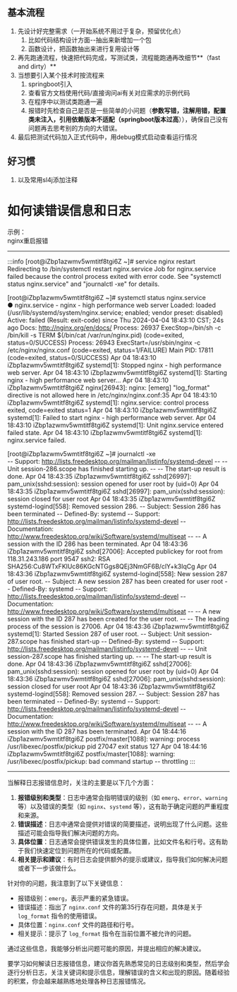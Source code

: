 <a name="WuNMv"></a>
## 基本流程
1. 先设计好完整需求（一开始系统不用过于复杂，预留优化点）
   1. 比如代码结构设计方面--抽出来新增加一个包
   2. 函数设计，把函数抽出来进行复用设计等
2. 再先跑通流程，快速把代码完成，写测试类，流程能跑通再改细节**（fast and dirty）**
3. 当想要引入某个技术时按流程来
   1. springboot引入
   2. 查看官方文档使用代码/直接询问ai有关对应需求的示例代码
   3. 在程序中以测试类跑通一遍
   4. 报错时先检查自己是否是一些简单的小问题（**参数写错，注解用错，配置类未注入，引用依赖版本不适配（springboot版本过高**）），确保自己没有问题再去思考别的方向的大错误。
4. 最后把测试代码加入正式代码中，用debug模式启动查看运行情况
<a name="pRdyh"></a>
## 好习惯

1. 以及常用sl4j添加注释
<a name="LBXsf"></a>
# 如何读错误信息和日志
示例：<br />nginx重启报错

---

:::info
[root@iZbp1azwmv5wmtitf8tgi6Z ~]# service nginx restart Redirecting to /bin/systemctl restart nginx.service Job for nginx.service failed because the control process exited with error code. See "systemctl status nginx.service" and "journalctl -xe" for details.

 [root@iZbp1azwmv5wmtitf8tgi6Z ~]# systemctl status nginx.service <br />● nginx.service - nginx - high performance web server Loaded: loaded (/usr/lib/systemd/system/nginx.service; enabled; vendor preset: disabled) Active: failed (Result: exit-code) since Thu 2024-04-04 18:43:10 CST; 24s ago Docs: http://nginx.org/en/docs/ Process: 26937 ExecStop=/bin/sh -c /bin/kill -s TERM $(/bin/cat /var/run/nginx.pid) (code=exited, status=0/SUCCESS) Process: 26943 ExecStart=/usr/sbin/nginx -c /etc/nginx/nginx.conf (code=exited, status=1/FAILURE) Main PID: 17811 (code=exited, status=0/SUCCESS) Apr 04 18:43:10 iZbp1azwmv5wmtitf8tgi6Z systemd[1]: Stopped nginx - high performance web server. Apr 04 18:43:10 iZbp1azwmv5wmtitf8tgi6Z systemd[1]: Starting nginx - high performance web server... Apr 04 18:43:10 iZbp1azwmv5wmtitf8tgi6Z nginx[26943]: nginx: [emerg] "log_format" directive is not allowed here in /etc/nginx/nginx.conf:35 Apr 04 18:43:10 iZbp1azwmv5wmtitf8tgi6Z systemd[1]: nginx.service: control process exited, code=exited status=1 Apr 04 18:43:10 iZbp1azwmv5wmtitf8tgi6Z systemd[1]: Failed to start nginx - high performance web server. Apr 04 18:43:10 iZbp1azwmv5wmtitf8tgi6Z systemd[1]: Unit nginx.service entered failed state. Apr 04 18:43:10 iZbp1azwmv5wmtitf8tgi6Z systemd[1]: nginx.service failed. 

[root@iZbp1azwmv5wmtitf8tgi6Z ~]# journalctl -xe <br />-- Support: http://lists.freedesktop.org/mailman/listinfo/systemd-devel -- -- Unit session-286.scope has finished starting up. -- -- The start-up result is done. Apr 04 18:43:35 iZbp1azwmv5wmtitf8tgi6Z sshd[26997]: pam_unix(sshd:session): session opened for user root by (uid=0) Apr 04 18:43:35 iZbp1azwmv5wmtitf8tgi6Z sshd[26997]: pam_unix(sshd:session): session closed for user root Apr 04 18:43:35 iZbp1azwmv5wmtitf8tgi6Z systemd-logind[558]: Removed session 286. -- Subject: Session 286 has been terminated -- Defined-By: systemd -- Support: http://lists.freedesktop.org/mailman/listinfo/systemd-devel -- Documentation: http://www.freedesktop.org/wiki/Software/systemd/multiseat -- -- A session with the ID 286 has been terminated. Apr 04 18:43:36 iZbp1azwmv5wmtitf8tgi6Z sshd[27006]: Accepted publickey for root from 118.31.243.186 port 9547 ssh2: RSA SHA256:Cu8WTxFKlUc86KGcNTGgs8QEj3NmGF6B/clY+k3lqCg Apr 04 18:43:36 iZbp1azwmv5wmtitf8tgi6Z systemd-logind[558]: New session 287 of user root. -- Subject: A new session 287 has been created for user root -- Defined-By: systemd -- Support: http://lists.freedesktop.org/mailman/listinfo/systemd-devel -- Documentation: http://www.freedesktop.org/wiki/Software/systemd/multiseat -- -- A new session with the ID 287 has been created for the user root. -- -- The leading process of the session is 27006. Apr 04 18:43:36 iZbp1azwmv5wmtitf8tgi6Z systemd[1]: Started Session 287 of user root. -- Subject: Unit session-287.scope has finished start-up -- Defined-By: systemd -- Support: http://lists.freedesktop.org/mailman/listinfo/systemd-devel -- -- Unit session-287.scope has finished starting up. -- -- The start-up result is done. Apr 04 18:43:36 iZbp1azwmv5wmtitf8tgi6Z sshd[27006]: pam_unix(sshd:session): session opened for user root by (uid=0) Apr 04 18:43:36 iZbp1azwmv5wmtitf8tgi6Z sshd[27006]: pam_unix(sshd:session): session closed for user root Apr 04 18:43:36 iZbp1azwmv5wmtitf8tgi6Z systemd-logind[558]: Removed session 287. -- Subject: Session 287 has been terminated -- Defined-By: systemd -- Support: http://lists.freedesktop.org/mailman/listinfo/systemd-devel -- Documentation: http://www.freedesktop.org/wiki/Software/systemd/multiseat -- -- A session with the ID 287 has been terminated. Apr 04 18:44:16 iZbp1azwmv5wmtitf8tgi6Z postfix/master[1088]: warning: process /usr/libexec/postfix/pickup pid 27047 exit status 127 Apr 04 18:44:16 iZbp1azwmv5wmtitf8tgi6Z postfix/master[1088]: warning: /usr/libexec/postfix/pickup: bad command startup -- throttling
:::

---

当解释日志报错信息时，关注的主要是以下几个方面：

1.  **报错级别和类型**：日志中通常会指明错误的级别（如 `emerg`、`error`、`warning` 等）以及错误的类型（如 `nginx`、`systemd` 等），这有助于确定问题的严重程度和来源。 
2.  **错误描述**：日志中通常会提供对错误的简要描述，说明出现了什么问题。这些描述可能会指导我们解决问题的方向。 
3.  **具体位置**：日志通常会提供错误发生的具体位置，比如文件名和行号。这有助于我们快速定位到问题所在的代码或配置。 
4.  **相关提示和建议**：有时日志会提供额外的提示或建议，指导我们如何解决问题或者下一步该做什么。 

针对你的问题，我注意到了以下关键信息：

- 报错级别：`emerg`，表示严重的紧急错误。
- 错误描述：指出了 `nginx.conf` 文件的第35行存在问题，具体是关于 `log_format` 指令的使用错误。
- 具体位置：`nginx.conf` 文件的路径和行号。
- 相关提示：提示了 `log_format` 指令在当前位置不被允许的问题。

通过这些信息，我能够分析出问题可能的原因，并提出相应的解决建议。

要学习如何解读日志报错信息，建议你首先熟悉常见的日志级别和类型，然后学会逐行分析日志，关注关键词和提示信息，理解错误的含义和出现的原因。随着经验的积累，你会越来越熟练地处理各种日志报错情况。
